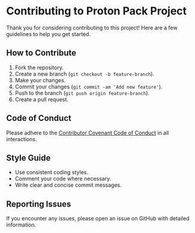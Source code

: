 # Contributing to Proton Pack Project

Thank you for considering contributing to this project! Here are a few guidelines to help you get started.

## How to Contribute

1. Fork the repository.
2. Create a new branch (`git checkout -b feature-branch`).
3. Make your changes.
4. Commit your changes (`git commit -am 'Add new feature'`).
5. Push to the branch (`git push origin feature-branch`).
6. Create a pull request.

## Code of Conduct

Please adhere to the [Contributor Covenant Code of Conduct](https://www.contributor-covenant.org/version/2/0/code_of_conduct/) in all interactions.

## Style Guide

- Use consistent coding styles.
- Comment your code where necessary.
- Write clear and concise commit messages.

## Reporting Issues

If you encounter any issues, please open an issue on GitHub with detailed information.

